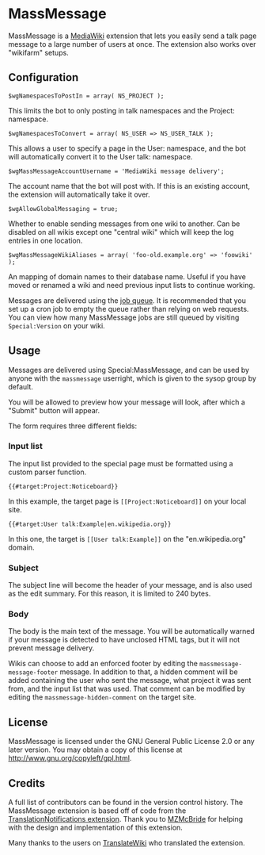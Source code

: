 # MassMessage

MassMessage is a [MediaWiki](https://www.mediawiki.org/) extension that lets you easily send a talk page message to a large number of users at once. The extension also works over "wikifarm" setups.

## Configuration

    $wgNamespacesToPostIn = array( NS_PROJECT );

This limits the bot to only posting in talk namespaces and the Project: namespace.

    $wgNamespacesToConvert = array( NS_USER => NS_USER_TALK );

This allows a user to specify a page in the User: namespace, and the bot will automatically convert it to the User talk: namespace.

    $wgMassMessageAccountUsername = 'MediaWiki message delivery';

The account name that the bot will post with. If this is an existing account, the extension will automatically take it over.

    $wgAllowGlobalMessaging = true;

Whether to enable sending messages from one wiki to another. Can be disabled on all wikis except one "central wiki" which will keep the log entries in one location.

    $wgMassMessageWikiAliases = array( 'foo-old.example.org' => 'foowiki' );

An mapping of domain names to their database name. Useful if you have moved or renamed a wiki and need previous input lists to continue working.

Messages are delivered using the [job queue](https://www.mediawiki.org/wiki/Manual:Job_queue). It is recommended that you set up a cron job to empty the queue rather than relying on web requests. You can view how many MassMessage jobs are still queued by visiting `Special:Version` on your wiki.


## Usage

Messages are delivered using Special:MassMessage, and can be used by anyone with the `massmessage` userright, which is given to the sysop group by default.

You will be allowed to preview how your message will look, after which a "Submit" button will appear.

The form requires three different fields:

### Input list

The input list provided to the special page must be formatted using a custom parser function.


    {{#target:Project:Noticeboard}}

In this example, the target page is `[[Project:Noticeboard]]` on your local site.

    {{#target:User talk:Example|en.wikipedia.org}}

In this one, the target is `[[User talk:Example]]` on the "en.wikipedia.org" domain.

### Subject

The subject line will become the header of your message, and is also used as the edit summary. For this reason, it is limited to 240 bytes.

### Body

The body is the main text of the message. You will be automatically warned if your message is detected to have unclosed HTML tags, but it will not prevent message delivery.

Wikis can choose to add an enforced footer by editing the `massmessage-message-footer` message. In addition to that, a hidden comment will be added containing the user who sent the message, what project it was sent from, and the input list that was used. That comment can be modified by editing the `massmessage-hidden-comment` on the target site.

## License

MassMessage is licensed under the GNU General Public License 2.0 or any later version. You may obtain a copy of this license at <http://www.gnu.org/copyleft/gpl.html>.

## Credits

A full list of contributors can be found in the version control history. The MassMessage extension is based off of code from the [TranslationNotifications extension](https://mediawiki.org/wiki/Extension:TranslationNotifications). Thank you to [MZMcBride](https://en.wikipedia.org/wiki/User:MZMcBride) for helping with the design and implementation of this extension.

Many thanks to the users on [TranslateWiki](https://translatewiki.net) who translated the extension.
